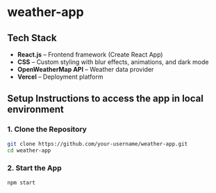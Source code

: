 # weather-app

## Tech Stack

- **React.js** – Frontend framework (Create React App)
- **CSS** – Custom styling with blur effects, animations, and dark mode
- **OpenWeatherMap API** – Weather data provider
- **Vercel** – Deployment platform

## Setup Instructions to access the app in local environment

### 1. Clone the Repository

```bash
git clone https://github.com/your-username/weather-app.git
cd weather-app
```
### 2. Start the App

```bash
npm start
